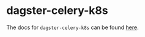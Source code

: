 # dagster-celery-k8s

The docs for `dagster-celery-k8s` can be found
[here](https://docs.dagster.io/api/python-api/libraries/dagster-celery_k8s).
